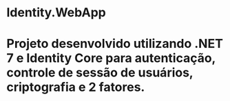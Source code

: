 # Identity.WebApp


# Projeto desenvolvido utilizando .NET 7 e Identity Core para autenticação, controle de sessão de usuários, criptografia e 2 fatores.
